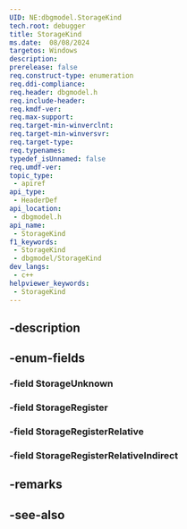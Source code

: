 ```yaml
---
UID: NE:dbgmodel.StorageKind
tech.root: debugger
title: StorageKind
ms.date:  08/08/2024
targetos: Windows
description: 
prerelease: false
req.construct-type: enumeration
req.ddi-compliance: 
req.header: dbgmodel.h
req.include-header: 
req.kmdf-ver: 
req.max-support: 
req.target-min-winverclnt: 
req.target-min-winversvr: 
req.target-type: 
req.typenames: 
typedef_isUnnamed: false
req.umdf-ver: 
topic_type:
 - apiref
api_type:
 - HeaderDef
api_location:
 - dbgmodel.h
api_name:
 - StorageKind
f1_keywords:
 - StorageKind
 - dbgmodel/StorageKind
dev_langs:
 - c++
helpviewer_keywords:
 - StorageKind
---
```


## -description

## -enum-fields

### -field StorageUnknown

### -field StorageRegister

### -field StorageRegisterRelative

### -field StorageRegisterRelativeIndirect

## -remarks

## -see-also

